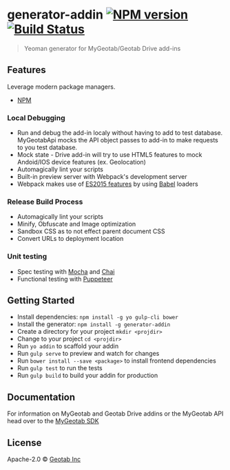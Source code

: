 # generator-addin [![NPM version][npm-image]][npm-url] [![Build Status](https://travis-ci.org/Geotab/generator-addin.svg?branch=master)](https://travis-ci.org/Geotab/generator-addin)

> Yeoman generator for MyGeotab/Geotab Drive add-ins

## Features

Leverage modern package managers.

- [NPM](https://www.npmjs.com/)

### Local Debugging

- Run and debug the add-in localy without having to add to test database. MyGeotabApi mocks the API object passes to add-in to make requests to you test database.
- Mock state - Drive add-in will try to use HTML5 features to mock Andoid/IOS device features (ex. Geolocation)
- Automagically lint your scripts
- Built-in preview server with Webpack's development server
- Webpack makes use of [ES2015 features](https://babeljs.io/docs/learn-es2015/) by using [Babel](https://babeljs.io) loaders

### Release Build Process

- Automagically lint your scripts
- Minify, Obfuscate and Image optimization
- Sandbox CSS as to not effect parent document CSS
- Convert URLs to deployment location

### Unit testing

- Spec testing with [Mocha](https://mochajs.org/) and [Chai](http://chaijs.com/)
- Functional testing with [Puppeteer](https://pptr.dev/)

## Getting Started

- Install dependencies: `npm install -g yo gulp-cli bower`
- Install the generator: `npm install -g generator-addin`
- Create a directory for your project `mkdir <projdir>`
- Change to your project `cd <projdir>`
- Run `yo addin` to scaffold your addin
- Run `gulp serve` to preview and watch for changes
- Run `bower install --save <package>` to install frontend dependencies
- Run `gulp test` to run the tests
- Run `gulp build` to build your addin for production

## Documentation

For information on MyGeotab and Geotab Drive addins or the MyGeotab API head over to the [MyGeotab SDK](https://my.geotab.com/sdk/default.html)

## License

Apache-2.0 © [Geotab Inc](https://geotab.com)

[npm-image]: https://badge.fury.io/js/generator-addin.svg
[npm-url]: https://npmjs.org/package/generator-addin
[travis-image]: https://travis-ci.org/geotab/generator-addin.svg?branch=master
[travis-url]: https://travis-ci.org/geotab/generator-addin
